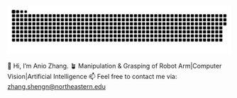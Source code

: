 ![alt text](https://raw.githubusercontent.com/pengzhenghao/pengzhenghao/output/github-contribution-grid-snake-dark.svg)


👋 Hi, I’m Anio Zhang.
🪴 Manipulation & Grasping of Robot Arm|Computer Vision|Artificial Intelligence
📫 Feel free to contact me via: zhang.shengn@northeastern.edu
